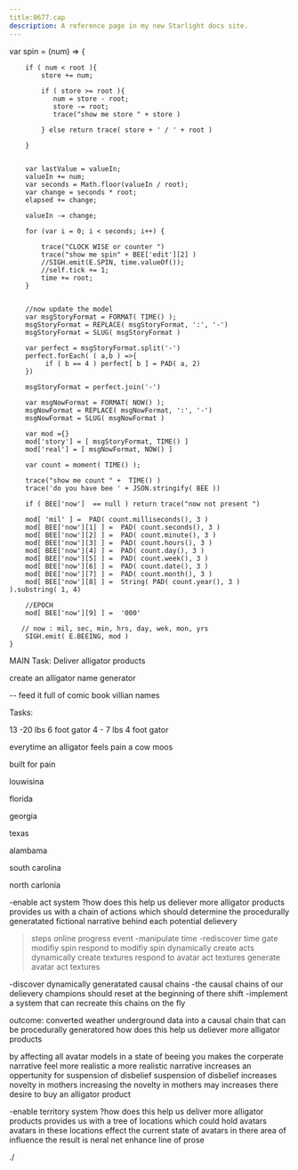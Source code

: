 ```yaml
---
title:0677.cap
description: A reference page in my new Starlight docs site.
---
```


 var spin = (num) => {
        
        
        if ( num < root ){
            store += num;
            
            if ( store >= root ){  
               num = store - root;
               store -= root;
               trace("show me store " + store )

            } else return trace( store + ' / ' + root )

        }


        var lastValue = valueIn;
        valueIn += num;
        var seconds = Math.floor(valueIn / root);
        var change = seconds * root;
        elapsed += change;

        valueIn -= change;

        for (var i = 0; i < seconds; i++) {
            
            trace("CLOCK WISE or counter ")
            trace("show me spin" + BEE['edit'][2] )
            //SIGH.emit(E.SPIN, time.valueOf());
            //self.tick += 1;
            time += root;
        }

        
        //now update the model         
        var msgStoryFormat = FORMAT( TIME() );
        msgStoryFormat = REPLACE( msgStoryFormat, ':', '-')
        msgStoryFormat = SLUG( msgStoryFormat )

        var perfect = msgStoryFormat.split('-')
        perfect.forEach( ( a,b ) =>{
             if ( b == 4 ) perfect[ b ] = PAD( a, 2)
        })

        msgStoryFormat = perfect.join('-')

        var msgNowFormat = FORMAT( NOW() );
        msgNowFormat = REPLACE( msgNowFormat, ':', '-')
        msgNowFormat = SLUG( msgNowFormat )

        var mod ={}
        mod['story'] = [ msgStoryFormat, TIME() ] 
        mod['real'] = [ msgNowFormat, NOW() ]
        
        var count = moment( TIME() );
        
        trace("show me count " +  TIME() )
        trace('do you have bee ' + JSON.stringify( BEE ))
        
        if ( BEE['now']  == null ) return trace("now not present ")

        mod[ 'mil' ] =  PAD( count.milliseconds(), 3 ) 
        mod[ BEE['now'][1] ] =  PAD( count.seconds(), 3 )  
        mod[ BEE['now'][2] ] =  PAD( count.minute(), 3 ) 
        mod[ BEE['now'][3] ] =  PAD( count.hours(), 3 ) 
        mod[ BEE['now'][4] ] =  PAD( count.day(), 3 )  
        mod[ BEE['now'][5] ] =  PAD( count.week(), 3 )
        mod[ BEE['now'][6] ] =  PAD( count.date(), 3 )
        mod[ BEE['now'][7] ] =  PAD( count.month(), 3 )
        mod[ BEE['now'][8] ] =  String( PAD( count.year(), 3 )  ).substring( 1, 4)
        
        //EPOCH
        mod[ BEE['now'][9] ] =  '000'

       // now : mil, sec, min, hrs, day, wek, mon, yrs
        SIGH.emit( E.BEEING, mod )
    }



MAIN Task:
Deliver alligator products 

create an alligator name generator 

-- feed it full of comic book villian names





Tasks:

13 -20 lbs 6 foot gator 
4 - 7 lbs 4 foot gator 


everytime an alligator feels pain
a cow moos 

built for pain 

louwisina 

florida

georgia 

texas

alambama

south carolina

north carlonia 



-enable act system 
?how does this help us deliever more alligator products 
provides us with a chain of actions which should determine the procedurally generatated fictional narrative behind each potential delievery
>steps
online progress event 
-manipulate time
-rediscover time gate 
modifiy spin 
respond to modifiy spin 
dynamically create acts 
dynamically create textures 
respond to avatar act textures 
generate avatar act textures 

-discover dynamically generatated causal chains 
-the causal chains of our delievery champions should reset at the beginning of there shift 
-implement a system that can recreate this chains on the fly 

outcome: converted weather underground data into a causal chain that can be procedurally generatored 
how does this help us deliever more alligator products  

by affecting all avatar models in a state of beeing you 
makes the corperate narrative feel more realistic
a more realistic narrative increases an oppertunity for suspension of disbelief 
suspension of disbelief increases novelty in mothers 
increasing the novelty in mothers may increases there desire to buy an alligator product

-enable territory system 
?how does this help us deliver more alligator products
provides us with a tree of locations which could hold avatars
avatars in these locations effect the current state of avatars in there area of influence 
the result is neral net enhance line of prose 



./

